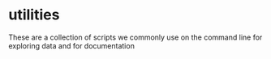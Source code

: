 # utilities
These are a collection of scripts we commonly use on the command line for exploring data and for documentation
